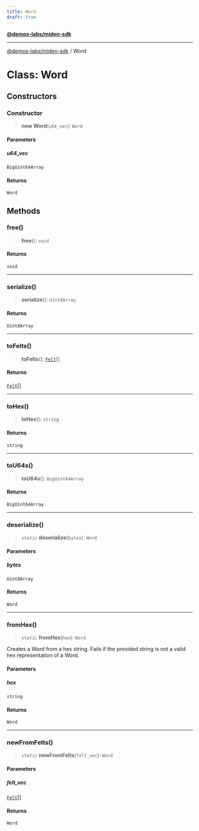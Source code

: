 ```yaml
---
title: Word
draft: true
---
```


[**@demox-labs/miden-sdk**](../index)

***

[@demox-labs/miden-sdk](../index) / Word

# Class: Word

## Constructors

### Constructor

> **new Word**(`u64_vec`): `Word`

#### Parameters

##### u64\_vec

`BigUint64Array`

#### Returns

`Word`

## Methods

### free()

> **free**(): `void`

#### Returns

`void`

***

### serialize()

> **serialize**(): `Uint8Array`

#### Returns

`Uint8Array`

***

### toFelts()

> **toFelts**(): [`Felt`](Felt.md)[]

#### Returns

[`Felt`](Felt.md)[]

***

### toHex()

> **toHex**(): `string`

#### Returns

`string`

***

### toU64s()

> **toU64s**(): `BigUint64Array`

#### Returns

`BigUint64Array`

***

### deserialize()

> `static` **deserialize**(`bytes`): `Word`

#### Parameters

##### bytes

`Uint8Array`

#### Returns

`Word`

***

### fromHex()

> `static` **fromHex**(`hex`): `Word`

Creates a Word from a hex string.
Fails if the provided string is not a valid hex representation of a Word.

#### Parameters

##### hex

`string`

#### Returns

`Word`

***

### newFromFelts()

> `static` **newFromFelts**(`felt_vec`): `Word`

#### Parameters

##### felt\_vec

[`Felt`](Felt.md)[]

#### Returns

`Word`
